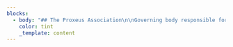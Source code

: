 ```yaml
---
blocks:
  - body: "## The Proxeus Association\n\nGoverning body responsible for the maintenance and development of the Proxeus software. We also aim to encourage innovation and evangelize the project by launching and supporting community initiatives, as well as creating synergies and partnerships with relevant community projects. The Association is working to give the project a decentralized structure (DAO) to allow our members to propose guidance on the software. We want to make the Proxeus software the WordPress of the blockchain and democratize the development of blockchain applications.\n\n## Articles of association\n\n#### Proxeus Association is a non-profit association governed by the present statutes and, secondly, by Articles 60 et seq. of the Swiss Civil Code. It is politically neutral, and non- denominational.\n\n### OVERVIEW\n\n#### Article 2\n\n* Legal Seat: The Association’s headquarters are located in Berne, Canton of Berne.\n* Duration: The Association shall be of unlimited duration.\n\n### GOALS\n\n#### Article 3\n\n#### The Proxeus software is a powerful workflow engine with blockchain capabilities designed to cover a large spectrum of applications. It is made available as open source code and maintained by a community of users.\n\n* The Association shall pursue the following goals:\n* set up a governance mechanism for the Proxeus project;\n* allocate resources to maintainers and developers of the Proxeus open source software; and\n* foster innovation and evangelize the project by launching and supporting community initiatives, as well as by creating synergies and partnering with relevant community- driven projects.\n\n### RESOURCES\n\n#### Article 4\n\n#### The Association’s resources are derived from:\n\n* donations and legacies;\n* sponsorship;\n* public subsidies;\n* membership fees;\n* any other resources authorized by the law.\n* The funds shall be used in accordance with the goals of the Association.\n\n### MEMBERS\n\n#### Article 5\n\n#### Members of the Association:\_Initially, the founders shall be the only members of the Association. The General Assembly may define further types of membership and how new members of the Association are accepted.\n\n#### Membership Fee:\_Initially, there shall be no membership fees for members of the Association. Later, it is up to the General Assembly to resolve on the introduction of membership fees and to determine the amount owed by the members.\n\n#### Termination of Membership:\n\n#### Membership terminates:\n\n* By written resignation thereby notifying the Executive Board (Art. 14) at least three (3)\_months before the end of the financial year;\n* By exclusion ordered by the Executive Board for just cause (e.g. non-payment of\_membership fees or damaging the interests of the Association) with no right of appeal to\_the General Assembly.\n* Upon death / bankruptcy / liquidation of a member.\_In all cases of termination, the membership fee (if applicable) for the current year remains due. Members who have resigned or who are excluded have no rights to any part of the Association’s assets.\n  No financial liability of Members:\_Only the Association’s assets may be used for obligations/commitments contracted in its name. Members have no personal liability whatsoever.\n\n### ORGANS\n\n#### Article 6\n\n#### The Association shall include the following organs:\n\n* General Assembly\n* Executive Board\n\n### GENERAL ASSEMBLY\n\n#### Article 7\n\n#### Composition: The General Assembly is the Association’s supreme authority. It is composed of all members.\n\n#### Meetings: The General Assembly shall hold an Ordinary Meeting once each year. It may also hold Extraordinary Meetings whenever necessary, at the request of the Executive Board or at least of one-fifth of its members.\n\n#### Invitation to Meetings:\_The Executive Board shall inform the members in writing of the date and place of the General Assembly at least six (6) weeks in advance (email or announcement on the website of Proxeus is sufficient). A detailed notification (email is sufficient), including the proposed agenda, shall be sent to each member at least ten (10) days prior to the date of the meeting. Requests of members to include topics in the agenda must be submitted to the Executive Board prior to the General Assembly.\n\n#### No Minimal Attendance Requirement: The General Assembly shall be considered valid regardless of the number of members present.\n\n#### Article 8\n\n#### Responsibilities of the General Assembly:\_The General Assembly:\n\n#### Appoints the members of the Executive Board and elects, at a minimum, the President, the Secretary and the Treasurer;\n\n* Notes the contents of the reports and financial statements for the year and votes on their adoption;\n* Approves the annual budget;\n* Supervises the activity of other organs, which it may dismiss, stating the grounds\_therefore;\n* Appoints an auditor for the Organization’s accounts (if needed);\n* Handling of any exclusion processes;\n* Decides on any modification of statutes; and\n* Decides on the dissolution of the Association.\n\n#### Article 9\n\n#### President of the General Assembly: The General Assembly is presided over by the President. In absence of the President, the General Assembly is presided over by the Vice President or any other member of the Executive Board as determined by the General Assembly.\n\n#### Proposal of President: The President must be proposed by the Executive Board and acts as both President as well as President of the Executive Board.\n\n#### Article 10\n\n#### Resolutions: Decisions of the General Assembly shall be taken by a majority vote of the members present. In case of deadlock, the President, or in his absence the presiding member, shall have the casting vote.&#xA;Resolutions to Amend the Statutes: Decisions concerning the amendment of the Statutes and the dissolution of the Association must be approved by a two-third majority of the members present.\n\n#### Article 11\n\n#### Voting in the General Assembly: Votes are shown by hands or by electronic means made available by the Executive Board, which do not require physical presence of the member at the General Assembly. If at least the majority of the members request it, voting may take place secretly.\n\n#### Article 12\n\n#### Agenda of Ordinary Meeting: The agenda of the Ordinary Meeting of the General Assembly must include:\n\n* Approval of the Minutes of the previous General Assembly;\n* Approval of the Executive Board’s annual Activity Report;\n* Approval of the statement of the Treasurer\n* Setting of membership fees (if membership fees are introduced);\n* Approval of the budget;\n* Approval of reports and accounts;\n* Election of Executive Board members; and\n* Miscellaneous business.\n\n### EXECUTIVE BOARD\n\n#### Article 13\n\n#### Responsibilities of the Executive Board: The Executive Board is authorized to carry out all acts that further the purposes of the Association which have not been allocated to the General Assembly. It has the most extensive powers to manage the Association’s day-to-day affairs.\n\n#### Composition of Executive Board: The Executive Board will be composed of a minimum of two (2) and a maximum of five (5) members and will be elected by the General Assembly for a one-year period. Seeking re-election is permissible. The Executive Board is self-constituted.\_Quorum: The Executive Board has a quorum when at least two (2) members are present. Upon motion of the President or on request of a member of the Executive Board, the Executive Board will convene.\n\n#### Vacancies: If an Executive Board position is vacated the Executive Board will fill the resulting vacancy. The appointment shall be approved by the General Assembly at their next meeting.&#xA;Responsibility of President: The President of the Association also presides the Executive Board.\n\n#### Article 14\n\n#### Compensation:\_The Executive Board members may be reasonably compensated for their work on the Executive Board with a fixed annual compensation. The General Assembly determines the compensation for the Executive Board members, if any. Expenses (actual expenses and travel costs proven by digital receipts) incurred by the Executive Board members shall be reimbursed by the Association.\n\n#### Article 15\n\n#### Function of Executive Board: The functions of the Executive Board are:\n\n* to take the appropriate measures to achieve the goals of the Association;\n* to convene the Ordinary and Extraordinary Meetings of the General Assembly;\n* to take decisions with regard to the policies for the admission of new members as well as\_the resignation and possible expulsion of members;\n* to ensure that Statutes are applied, to draft rules of procedure, and to administer the assets of the Association.\n\n#### Article 16\n\n#### Legal requirement to elect Auditors: The Auditors have to be elected by the General Assembly. Following the legal rules in Switzerland, the Association must have its accounting audited in the event that two of the criteria listed below are exceeded:\n\n1. Balance sheet total of CHF 10 million\n2. Turnover of CHF 20 million\n3. 50 full time employees on yearly average\n\n#### Voluntary election of Auditors: The General Assembly may, with a two-thirds majority, request the election of an auditor for a limited audit of the accounting even if the above criteria are not met.&#xA;Responsibilities of Auditors: The auditor shall check the operating and annual accounts prepared by the Executive Board and present a written and detailed report to the General Assembly.\n\n### VARIOUS PROVISIONS\n\n#### Article 17\n\n#### Financial year: The financial year shall begin on 1 January and end on 31 December of each\_year. The first year ends on December 31 2020.\n\n#### Article 18\n\n#### Distribution of assets in case of dissolution: Should the Association be dissolved, all available assets should be transferred to a non-profit organization based in Switzerland pursuing public interest goals similar to those of the Association and likewise benefiting from tax exemption.\n\n#### The present Statutes have been approved by the General Assembly of 23 March 2020. For Proxeus Association\n\n#### 0x77b48b1172a5E37bC46aaC270D582d36dDB92594&#xA;Oleg Lavrovsky,\_President\n\n#### 0xb8012Acd96f92a57207B89573507be1961D48cDA&#xA;Fabian Mösli, Secretary\n\n#### 0x88d2235B15Fb8d0217Fd46ef154766a5D5E4F086&#xA;Vivien Fuhrer, Treasurer\n\n"
    color: tint
    _template: content
---
```


